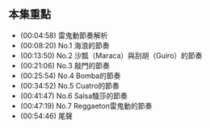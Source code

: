 ---
---


## 本集重點

* (00:04:58) 雷鬼動節奏解析
* (00:08:20) No.1 海浪的節奏
* (00:13:50) No.2 沙瓢（Maraca）與刮胡（Guiro）的節奏
* (00:21:06) No.3 敲門的節奏 
* (00:25:54) No.4 Bomba的節奏
* (00:34:52) No.5 Cuatro的節奏
* (00:41:47) No.6 Salsa騷莎的節奏
* (00:47:19) No.7 Reggaeton雷鬼動的節奏 
* (00:54:46) 尾聲

